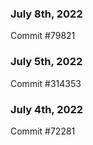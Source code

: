 ### July 8th, 2022

Commit #79821

### July 5th, 2022

Commit #314353


### July 4th, 2022

Commit #72281
